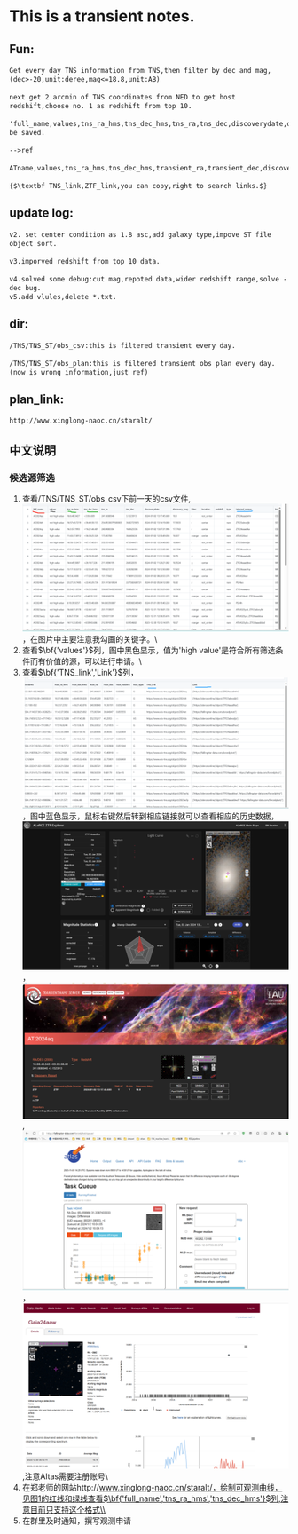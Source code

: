 # This is a transient notes.

## Fun:

    Get every day TNS information from TNS,then filter by dec and mag,(dec>-20,unit:deree,mag<=18.8,unit:AB)

    next get 2 arcmin of TNS coordinates from NED to get host redshift,choose no. 1 as redshift from top 10.

    'full_name,values,tns_ra_hms,tns_dec_hms,tns_ra,tns_dec,discoverydate,discovery_mag,filter,location,redshift,type,internal_names,host_name,host_ra_hms,host_dec_hms,host_ra,host_dec,host_redshift,host_type,TNS_link,Link' be saved.

    -->ref

    ATname,values,tns_ra_hms,tns_dec_hms,transient_ra,transient_dec,discoverydate,discoverymag,filter,location,redshift,type,internal_names,host_name,host_ra_hms,host_dec_hms,host_ra,host_dec,host_redshift,host_type,TNS_link,Link.
    
    {$\textbf TNS_link,ZTF_link,you can copy,right to search links.$}
## update log:

    v2. set center condition as 1.8 asc,add galaxy type,impove ST file object sort.

    v3.imporved redshift from top 10 data.

    v4.solved some debug:cut mag,repoted data,wider redshift range,solve - dec bug.
    v5.add vlules,delete *.txt.

## dir:
    /TNS/TNS_ST/obs_csv:this is filtered transient every day.

    /TNS/TNS_ST/obs_plan:this is filtered transient obs plan every day.(now is wrong information,just ref)

## plan_link:
    http://www.xinglong-naoc.cn/staralt/

## 中文说明

### 候选源筛选

1. 查看/TNS/TNS_ST/obs_csv下前一天的csv文件,![csv文件举例](./fig1_csv.png)，在图片中主要注意我勾画的关键字。\\
2. 查看$\bf{'values'}$列，图中黑色显示，值为'high value'是符合所有筛选条件而有价值的源，可以进行申请。\\
3. 查看$\bf{'TNS_link','Link'}$列，![第二步](./fig2_link.png)，图中蓝色显示，鼠标右键然后转到相应链接就可以查看相应的历史数据，![ZTF举例](./fig_ztf.png)，![TNS举例](./fig3_tns.png),![Altas举例](./fig4_altas.png)，![Giga举例](./fig5_giga.png),注意Altas需要注册账号\\
4. 在郑老师的网站http://www.xinglong-naoc.cn/staralt/，绘制可观测曲线，见图1的红线和绿线查看$\bf{'full_name','tns_ra_hms','tns_dec_hms'}$列,注意目前只支持这个格式\\
5. 在群里及时通知，撰写观测申请

